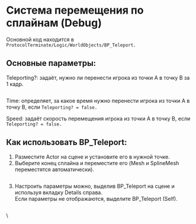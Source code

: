 # Cистема перемещения по сплайнам (Debug)

Основной код находится в `ProtocolTerminate/Logic/WorldObjects/BP_Teleport.`

## Основные параметры:

Teleporting?: задаёт, нужно ли перенести игрока из точки A в точку B за 1 кадр.

<figure><img src="https://lh7-rt.googleusercontent.com/docsz/AD_4nXfVXYUhHJjPVKy8_EuR3rADQ_p7AY-Du-wSKb9eoKBp7d2cNTK2EgbmEr-Mk02ZGtHVy7wOi8jsNC31zgXXu5v-Y7tUJQyWPbKM7rw6FlmcGG3gMyC7t9HQAO7T94tZvzzzZ1iHvA?key=pkkzpLCm04sFEhuyYCHrGf9w" alt=""><figcaption></figcaption></figure>

Time: определяет, за какое время нужно перенести игрока из точки A в точку B, если `Teleporting? = false.`

Speed: задаёт скорость перемещения игрока из точки A в точку B, если `Teleporting? = false.`

## Как использовать BP\_Teleport:

1. Разместите Actor на сцене и установите его в нужной точке.
2. Выберите конец сплайна и переместите его (Mesh и SplineMesh переместятся автоматически).

<figure><img src="https://lh7-rt.googleusercontent.com/docsz/AD_4nXfHvehHsXA1SMXKKUn7bJGu-bEUDz7A37nWILpC7TFqScQwtgV0wHpRKJMjudQIFqCq60U9HrKkXB7f7c35cVVK50VWebYzsTKiX3kVhFsN1pygh6CUgY7lvgdHmdSb9Y7s30mSKg?key=pkkzpLCm04sFEhuyYCHrGf9w" alt=""><figcaption></figcaption></figure>

3. Настроить параметры можно, выделив BP\_Teleport на сцене и используя вкладку Details справа.\
   Если параметры не отображаются, выделите BP\_Teleport (Self).

<figure><img src="https://lh7-rt.googleusercontent.com/docsz/AD_4nXe7jjm5_z-YXXlRDaulEgXaw-gG-9_NQDYQSZksqKqkNBSU_EgkrKPWuBO-ltXJMTgbCM-uHW67zNl21FNT54JH9PtGNVkJ0YZ_tcJrs3hZ7dL8Y4MDo1rmVrvKxb7TxALRvLPk?key=pkkzpLCm04sFEhuyYCHrGf9w" alt=""><figcaption></figcaption></figure>

\
